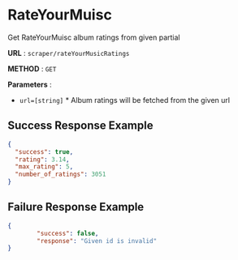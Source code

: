 # RateYourMuisc
Get RateYourMuisc album ratings from given partial

**URL** : `scraper/rateYourMusicRatings`

**METHOD** : `GET`

**Parameters** :
* `url=[string]`
        * Album ratings will be fetched from the given url

## Success Response Example
```json
{
  "success": true,
  "rating": 3.14,
  "max_rating": 5,
  "number_of_ratings": 3051
}
```

## Failure Response Example
```json
{
        "success": false,
        "response": "Given id is invalid"
}
```
